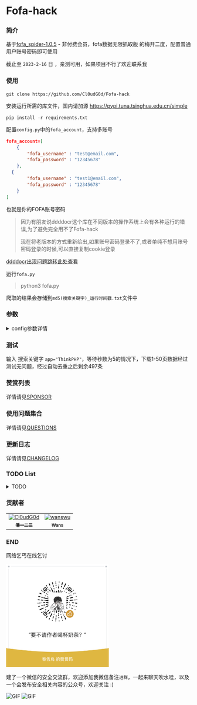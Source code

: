 # Fofa-hack

### 简介

基于[fofa_spider-1.0.5](https://github.com/FightingForWhat/fofa_spider-1.0.5) - 非付费会员，fofa数据无限抓取版 的梅开二度，配置普通用户账号密码即可使用

截止至 `2023-2-16` 日 ，亲测可用，如果项目不行了欢迎联系我

### 使用

```shell
git clone https://github.com/Cl0udG0d/Fofa-hack
```

安装运行所需的库文件，国内请加源 https://pypi.tuna.tsinghua.edu.cn/simple

```shell
pip install -r requirements.txt
```

配置`config.py`中的`fofa_account`，支持多账号
```json
fofa_account=[
    {
        "fofa_username" : "test@email.com",
        "fofa_password" : "12345678"
    },
  {
        "fofa_username" : "test1@email.com",
        "fofa_password" : "12345678"
    }
]
```

也就是你的FOFA账号密码

> 因为有朋友说ddddocr这个库在不同版本的操作系统上会有各种运行的错误,为了避免完全用不了Fofa-hack
> 
> 现在将老版本的方式重新给出,如果账号密码登录不了,或者单纯不想用账号密码登录的时候,可以直接复制cookie登录

[ddddocr出现问题跳转此处查看](docs/QUESTIONS.md#ddddocr错误解决)

运行`fofa.py`

> python3 fofa.py

爬取的结果会存储到`md5(搜索关键字)_运行时间戳.txt`文件中

### 参数
<details>
<summary>config参数详情</summary>
<table >
  <tr>
    <td>参数值</td>
    <td>释义</td>
  </tr>
  <tr>
    <td>VERSION_NUM</td>
    <td>Fofa-hack 版本号</td>
  </tr>
<tr>
    <td>MAX_LOGIN_RETRY_NUM</td>
    <td>登录最大重试次数</td>
  </tr>
<tr>
    <td>MAX_MATCH_RETRY_NUM</td>
    <td>页面URL获取最大重试次数</td>
  </tr>
</table>
</details>

### 测试

输入 搜索关键字 `app="ThinkPHP"`，等待秒数为5的情况下，下载1-50页数据经过测试无问题，经过自动去重之后剩余497条

### 赞赏列表

详情请见[SPONSOR](docs/SPONSOR.md)

### 使用问题集合

详情请见[QUESTIONS](docs/QUESTIONS.md)

### 更新日志

详情请见[CHANGELOG](docs/CHANGELOG.md)

### TODO List
<details>
<summary>TODO</summary>
<table >
  <tr>
    <td>名称</td>
    <td>简介</td>
  </tr>
  <tr>
    <td>支持输入参数</td>
    <td>支持 --proxy这种输入参数的形式运行脚本</td>
  </tr>
<tr>
    <td>支持代理池</td>
    <td>使用代理池的方式防止FOFA断开连接</td>
  </tr>
<tr>
    <td>支持多种导出格式</td>
    <td>支持json、txt、excel等方式导出结果</td>
  </tr>
<tr>
    <td>支持多种爬取内容</td>
    <td>添加支持title、status、headers等内容</td>
  </tr>
<tr>
    <td>增加程序稳定性</td>
    <td>防止程序因为各种情况运行失败或者被ban的情况</td>
  </tr>
</table>
</details>

### 贡献者

<!-- readme: collaborators,contributors -start -->
<table>
<tr>
    <td align="center">
        <a href="https://github.com/Cl0udG0d">
            <img src="https://avatars.githubusercontent.com/u/45556496?v=4" width="100;" alt="Cl0udG0d"/>
            <br />
            <sub><b>潘一二三</b></sub>
        </a>
    </td>
    <td align="center">
        <a href="https://github.com/wanswu">
            <img src="https://avatars.githubusercontent.com/u/49047734?v=4" width="100;" alt="wanswu"/>
            <br />
            <sub><b>Wans</b></sub>
        </a>
    </td></tr>
</table>
<!-- readme: collaborators,contributors -end -->

### END 

网络乞丐在线乞讨
<div>
    <img  alt="PNG" src="./images/sponsor.png"  width="280px" />
</div>

建了一个微信的安全交流群，欢迎添加我微信备注`进群`，一起来聊天吹水哇，以及一个会发布安全相关内容的公众号，欢迎关注 :)

<div>
    <img  alt="GIF" src="https://springbird.oss-cn-beijing.aliyuncs.com/img/mmqrcode1632325540724.png"  width="280px" />
    <img  alt="GIF" src="https://springbird.oss-cn-beijing.aliyuncs.com/img/qrcode_for_gh_cead8e1080d6_344.jpg"  width="280px" />
</div>
